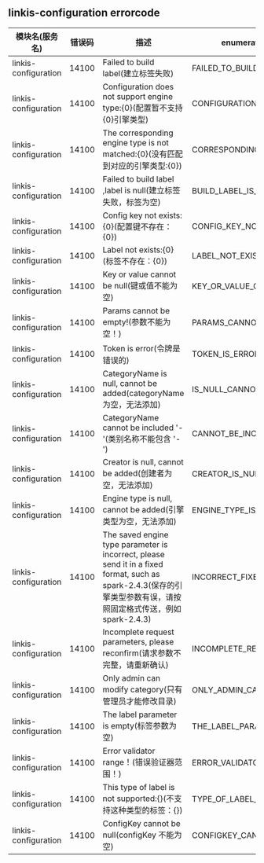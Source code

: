 ## linkis-configuration  errorcode

| 模块名(服务名) | 错误码  | 描述 |  enumeration name(枚举)| Exception Class|
| -------- | -------- | ----- |-----|-----|
|linkis-configuration |14100|Failed to build label(建立标签失败)|FAILED_TO_BUILD_LABEL|LinkisConfigurationErrorCodeSummary|
|linkis-configuration |14100|Configuration does not support engine type:{0}(配置暂不支持{0}引擎类型)|CONFIGURATION_NOT_TYPE|LinkisConfigurationErrorCodeSummary|
|linkis-configuration |14100|The corresponding engine type is not matched:{0}(没有匹配到对应的引擎类型:{0})|CORRESPONDING_ENGINE_TYPE|LinkisConfigurationErrorCodeSummary|
|linkis-configuration |14100|Failed to build label ,label is null(建立标签失败，标签为空)|BUILD_LABEL_IS_NULL|LinkisConfigurationErrorCodeSummary|
|linkis-configuration |14100|Config key not exists:{0}(配置键不存在：{0})|CONFIG_KEY_NOT_EXISTS|LinkisConfigurationErrorCodeSummary|
|linkis-configuration |14100|Label not exists:{0}(标签不存在：{0})|LABEL_NOT_EXISTS|LinkisConfigurationErrorCodeSummary|
|linkis-configuration |14100|Key or value cannot be null(键或值不能为空)|KEY_OR_VALUE_CANNOT|LinkisConfigurationErrorCodeSummary|
|linkis-configuration |14100|Params cannot be empty!(参数不能为空！)|PARAMS_CANNOT_BE_EMPTY|LinkisConfigurationErrorCodeSummary|
|linkis-configuration |14100|Token is error(令牌是错误的)|TOKEN_IS_ERROR|LinkisConfigurationErrorCodeSummary|
|linkis-configuration |14100|CategoryName is null, cannot be added(categoryName 为空，无法添加)|IS_NULL_CANNOT_BE_ADDED|LinkisConfigurationErrorCodeSummary|
|linkis-configuration |14100|CategoryName cannot be included '-'(类别名称不能包含 '-')|CANNOT_BE_INCLUDED|LinkisConfigurationErrorCodeSummary|
|linkis-configuration |14100|Creator is null, cannot be added(创建者为空，无法添加)|CREATOR_IS_NULL_CANNOT_BE_ADDED|LinkisConfigurationErrorCodeSummary|
|linkis-configuration |14100|Engine type is null, cannot be added(引擎类型为空，无法添加)|ENGINE_TYPE_IS_NULL|LinkisConfigurationErrorCodeSummary|
|linkis-configuration |14100|The saved engine type parameter is incorrect, please send it in a fixed format, such as spark-2.4.3(保存的引擎类型参数有误，请按照固定格式传送，例如spark-2.4.3)|INCORRECT_FIXED_SUCH|LinkisConfigurationErrorCodeSummary|
|linkis-configuration |14100|Incomplete request parameters, please reconfirm(请求参数不完整，请重新确认)|INCOMPLETE_RECONFIRM|LinkisConfigurationErrorCodeSummary|
|linkis-configuration |14100|Only admin can modify category(只有管理员才能修改目录)|ONLY_ADMIN_CAN_MODIFY|LinkisConfigurationErrorCodeSummary|
|linkis-configuration |14100| The label parameter is empty(标签参数为空)|THE_LABEL_PARAMETER_IS_EMPTY|LinkisConfigurationErrorCodeSummary|
|linkis-configuration |14100|Error validator range！(错误验证器范围！)|ERROR_VALIDATOR_RANGE|LinkisConfigurationErrorCodeSummary|
|linkis-configuration |14100|This type of label is not supported:{}(不支持这种类型的标签：{})|TYPE_OF_LABEL_NOT_SUPPORTED|LinkisConfigurationErrorCodeSummary|
|linkis-configuration |14100|ConfigKey cannot be null(configKey 不能为空)|CONFIGKEY_CANNOT_BE_NULL|LinkisConfigurationErrorCodeSummary|



